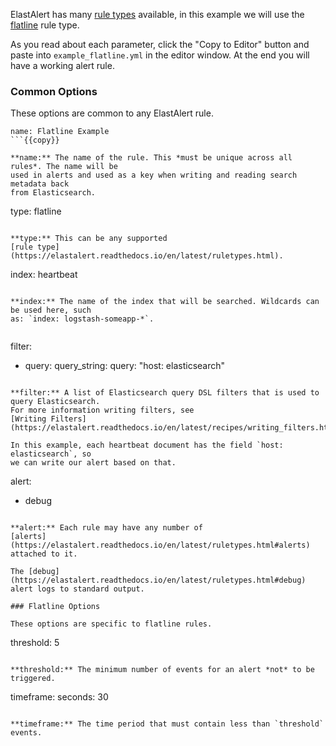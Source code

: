 ElastAlert has many
[rule types](https://elastalert.readthedocs.io/en/latest/ruletypes.html)
available, in this example we will use the
[flatline](https://elastalert.readthedocs.io/en/latest/ruletypes.html#flatline)
rule type.

As you read about each parameter, click the "Copy to Editor" button and paste into `example_flatline.yml` in the editor window. At the end
you will have a working alert rule.

### Common Options

These options are common to any ElastAlert rule.

```
name: Flatline Example
```{{copy}}

**name:** The name of the rule. This *must be unique across all rules*. The name will be
used in alerts and used as a key when writing and reading search metadata back
from Elasticsearch.

```
type: flatline
```{{copy}}

**type:** This can be any supported
[rule type](https://elastalert.readthedocs.io/en/latest/ruletypes.html).

```
index: heartbeat
```{{copy}}

**index:** The name of the index that will be searched. Wildcards can be used here, such
as: `index: logstash-someapp-*`.


```
filter:
- query:
    query_string:
      query: "host: elasticsearch"
```{{copy}}

**filter:** A list of Elasticsearch query DSL filters that is used to query Elasticsearch.
For more information writing filters, see
[Writing Filters](https://elastalert.readthedocs.io/en/latest/recipes/writing_filters.html#writingfilters).

In this example, each heartbeat document has the field `host: elasticsearch`, so
we can write our alert based on that.

```
alert:
- debug
```{{copy}}

**alert:** Each rule may have any number of
[alerts](https://elastalert.readthedocs.io/en/latest/ruletypes.html#alerts)
attached to it.

The [debug](https://elastalert.readthedocs.io/en/latest/ruletypes.html#debug)
alert logs to standard output.

### Flatline Options

These options are specific to flatline rules.

```
threshold: 5
```

**threshold:** The minimum number of events for an alert *not* to be triggered.

```
timeframe:
  seconds: 30
```{{copy}}

**timeframe:** The time period that must contain less than `threshold` events.
